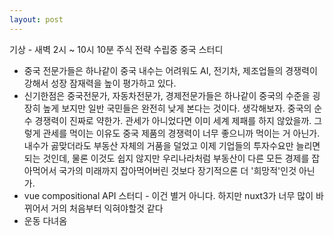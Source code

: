 ```yaml
---
layout: post
---
```

기상 - 새벽 2시 ~ 10시 10분
주식 전략 수립중
중국 스터디
- 중국 전문가들은 하나같이 중국 내수는 어려워도 AI, 전기차, 제조업들의 경쟁력이 강해서 성장 잠재력을 높이 평가하고 있다.
- 신기한점은 중국전문가, 자동차전문가, 경제전문가들은 하나같이 중국의 수준을 굉장히 높게 보지만 일반 국민들은 완전히 낮게 본다는 것이다. 생각해보자. 중국의 순수 경쟁력이 진짜로 약한가. 관세가 아니었다면 이미 세계 제패를 하지 않았을까. 그렇게 관세를 먹이는 이유도 중국 제품의 경쟁력이 너무 좋으니까 먹이는 거 아닌가. 내수가 곯맞더라도 부동산 자체의 거품을 덜었고 이제 기업들의 투자수요만 늘리면 되는 것인데, 물론 이것도 쉽지 않지만 우리나라처럼 부동산이 다른 모든 경제를 잡아먹어서 국가의 미래까지 잡아먹어버린 것보다 장기적으론 더 '희망적'인것 아닌가.
- vue compositional API 스터디 - 이건 별거 아니다. 하지만 nuxt3가 너무 많이 바뀌어서 거의 처음부터 익혀야할것 같다
- 운동 다녀옴